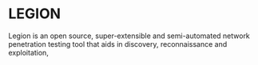 # LEGION
Legion is an open source, super-extensible and semi-automated network penetration testing tool that aids in discovery, reconnaissance and exploitation,
